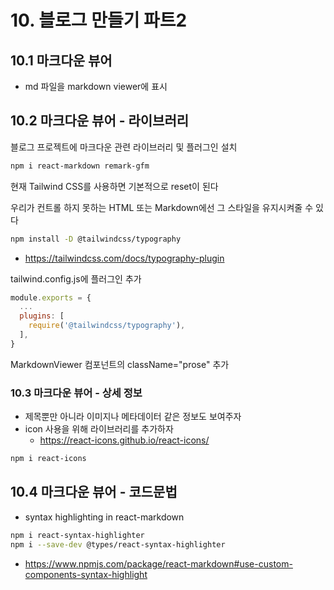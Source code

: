 # 10. 블로그 만들기 파트2

## 10.1 마크다운 뷰어

- md 파일을 markdown viewer에 표시

## 10.2 마크다운 뷰어 - 라이브러리

블로그 프로젝트에 마크다운 관련 라이브러리 및 플러그인 설치

```bash
npm i react-markdown remark-gfm
```

현재 Tailwind CSS를 사용하면 기본적으로 reset이 된다

우리가 컨트롤 하지 못하는 HTML 또는 Markdown에선 그 스타일을 유지시켜줄 수 있다

```bash
npm install -D @tailwindcss/typography
```

- https://tailwindcss.com/docs/typography-plugin

tailwind.config.js에 플러그인 추가

```js
module.exports = {
  ...
  plugins: [
    require('@tailwindcss/typography'),
  ],
}
```

MarkdownViewer 컴포넌트의 className="prose" 추가

### 10.3 마크다운 뷰어 - 상세 정보

- 제목뿐만 아니라 이미지나 메타데이터 같은 정보도 보여주자
- icon 사용을 위해 라이브러리를 추가하자
  - https://react-icons.github.io/react-icons/

```bash
npm i react-icons
```

## 10.4 마크다운 뷰어 - 코드문법

- syntax highlighting in react-markdown

```bash
npm i react-syntax-highlighter
npm i --save-dev @types/react-syntax-highlighter
```

- https://www.npmjs.com/package/react-markdown#use-custom-components-syntax-highlight
